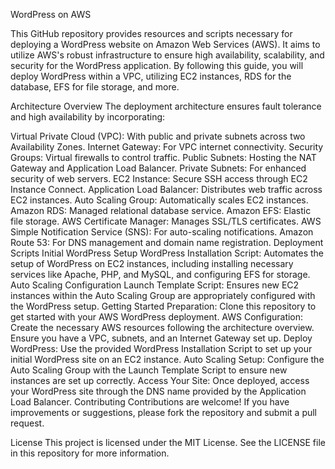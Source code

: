 

WordPress on AWS



This GitHub repository provides resources and scripts necessary for deploying a WordPress website on Amazon Web Services (AWS). It aims to utilize AWS's robust infrastructure to ensure high availability, scalability, and security for the WordPress application. By following this guide, you will deploy WordPress within a VPC, utilizing EC2 instances, RDS for the database, EFS for file storage, and more.

Architecture Overview
The deployment architecture ensures fault tolerance and high availability by incorporating:

Virtual Private Cloud (VPC): With public and private subnets across two Availability Zones.
Internet Gateway: For VPC internet connectivity.
Security Groups: Virtual firewalls to control traffic.
Public Subnets: Hosting the NAT Gateway and Application Load Balancer.
Private Subnets: For enhanced security of web servers.
EC2 Instance: Secure SSH access through EC2 Instance Connect.
Application Load Balancer: Distributes web traffic across EC2 instances.
Auto Scaling Group: Automatically scales EC2 instances.
Amazon RDS: Managed relational database service.
Amazon EFS: Elastic file storage.
AWS Certificate Manager: Manages SSL/TLS certificates.
AWS Simple Notification Service (SNS): For auto-scaling notifications.
Amazon Route 53: For DNS management and domain name registration.
Deployment Scripts
Initial WordPress Setup
WordPress Installation Script: Automates the setup of WordPress on EC2 instances, including installing necessary services like Apache, PHP, and MySQL, and configuring EFS for storage.
Auto Scaling Configuration
Launch Template Script: Ensures new EC2 instances within the Auto Scaling Group are appropriately configured with the WordPress setup.
Getting Started
Preparation: Clone this repository to get started with your AWS WordPress deployment.
AWS Configuration: Create the necessary AWS resources following the architecture overview. Ensure you have a VPC, subnets, and an Internet Gateway set up.
Deploy WordPress: Use the provided WordPress Installation Script to set up your initial WordPress site on an EC2 instance.
Auto Scaling Setup: Configure the Auto Scaling Group with the Launch Template Script to ensure new instances are set up correctly.
Access Your Site: Once deployed, access your WordPress site through the DNS name provided by the Application Load Balancer.
Contributing
Contributions are welcome! If you have improvements or suggestions, please fork the repository and submit a pull request.

License
This project is licensed under the MIT License. See the LICENSE file in this repository for more information.
